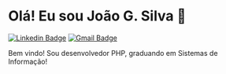 # Olá! Eu sou João G. Silva 👋
[![Linkedin Badge](https://img.shields.io/badge/-joogabrielsntn66-blue?style=flat&logo=Linkedin&logoColor=white&link=https://www.linkedin.com/in/jo%C3%A3o-silva-7430a0164)](https://www.linkedin.com/in/jo%C3%A3o-silva-7430a0164)
[![Gmail Badge](https://img.shields.io/badge/-joogabrielsntn66-c14438?style=flat&logo=Gmail&logoColor=white&link=mailto:joogabrielsntn66@gmail.com)](mailto:joogabrielsntn66@gmail.com)

Bem vindo! Sou desenvolvedor PHP, graduando em Sistemas de Informação!

<!-- [![Medium Badge](https://img.shields.io/badge/-@joogabrielsntn66-000000?style=flat&labelColor=000000&logo=Medium&link=https://joogabrielsntn66.medium.com)](https://joogabrielsntn66.medium.com)
[![Instagram Badge](https://img.shields.io/badge/-@joogabriel.sntn-purple?style=flat&logo=instagram&logoColor=white&link=https://instagram.com/joogabriel.sntn/)](https://instagram.com/joogabriel.sntn) -->
